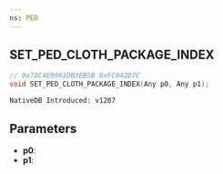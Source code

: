 ```yaml
---
ns: PED
---
```

## SET_PED_CLOTH_PACKAGE_INDEX

```c
// 0x78C4E9961DB3EB5B 0xFC942D7C
void SET_PED_CLOTH_PACKAGE_INDEX(Any p0, Any p1);
```

```
NativeDB Introduced: v1207
```

## Parameters
* **p0**:
* **p1**:
